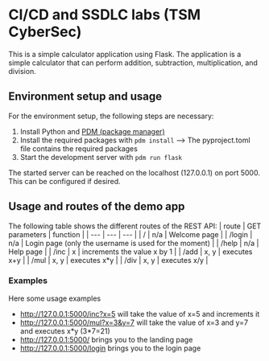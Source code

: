 
# CI/CD and SSDLC labs (TSM CyberSec)

This is a simple calculator application using Flask. The application is a simple calculator that can perform addition, subtraction, multiplication, and division.

## Environment setup and usage

For the environment setup, the following steps are necessary:

1. Install Python and [PDM (package manager)](https://pdm-project.org/latest/)
1. Install the required packages with `pdm install` --> The pyproject.toml file contains the required packages
1. Start the development server with `pdm run flask`

The started server can be reached on the localhost (127.0.0.1) on port 5000. This can be configured if desired.

## Usage and routes of the demo app

The following table shows the different routes of the REST API:
| route | GET parameters | function |
| --- | --- | --- |
| / | n/a | Welcome page |
| /login | n/a | Login page (only the username is used for the moment) |
| /help | n/a | Help page |
| /inc | x | increments the value x by 1 |
| /add | x, y | executes x+y |
| /mul | x, y | executes x*y |
| /div | x, y | executes x/y |

### Examples

Here some usage examples

- <http://127.0.0.1:5000/inc?x=5> will take the value of x=5 and increments it
- <http://127.0.0.1:5000/mul?x=3&y=7> will take the value of x=3 and y=7 and executes x\*y (3\*7=21)
- <http://127.0.0.1:5000/> brings you to the landing page
- <http://127.0.0.1:5000/login> brings you to the login page
